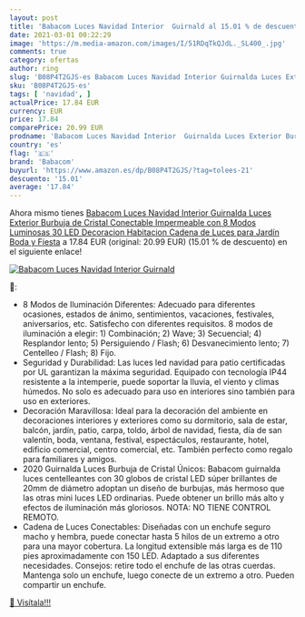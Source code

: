 ```yaml
---
layout: post
title: 'Babacom Luces Navidad Interior  Guirnald al 15.01 % de descuento'
date: 2021-03-01 00:22:29
image: 'https://m.media-amazon.com/images/I/51RDqTkQJdL._SL400_.jpg'
comments: true
category: ofertas
author: ring
slug: 'B08P4T2GJS-es Babacom Luces Navidad Interior Guirnalda Luces Exterior...'
sku: 'B08P4T2GJS-es'
tags: [ 'navidad', ]
actualPrice: 17.84 EUR
currency: EUR
price: 17.84
comparePrice: 20.99 EUR
prodname: 'Babacom Luces Navidad Interior  Guirnalda Luces Exterior Burbuja de Cristal Conectable Impermeable con 8 Modos Luminosas  30 LED  Decoracion Habitacion Cadena de Luces para Jardín  Boda y Fiesta'
country: 'es'
flag: '🇪🇸'
brand: 'Babacom'
buyurl: 'https://www.amazon.es/dp/B08P4T2GJS/?tag=tolees-21'
descuento: '15.01'
average: '17.84'
---
```


Ahora mismo tienes [Babacom Luces Navidad Interior  Guirnalda Luces Exterior Burbuja de Cristal Conectable Impermeable con 8 Modos Luminosas  30 LED  Decoracion Habitacion Cadena de Luces para Jardín  Boda y Fiesta](https://www.amazon.es/dp/B08P4T2GJS/?tag=tolees-21) a 17.84 EUR (original: 20.99 EUR) (15.01 %  de descuento) en el siguiente enlace!

[![Babacom Luces Navidad Interior  Guirnald](https://m.media-amazon.com/images/I/51RDqTkQJdL._SL400_.jpg)](https://www.amazon.es/dp/B08P4T2GJS/?tag=tolees-21)

🔎:

- 8 Modos de Iluminación Diferentes: Adecuado para diferentes ocasiones, estados de ánimo, sentimientos, vacaciones, festivales, aniversarios, etc. Satisfecho con diferentes requisitos. 8 modos de iluminación a elegir: 1) Combinación; 2) Wave; 3) Secuencial; 4) Resplandor lento; 5) Persiguiendo / Flash; 6) Desvanecimiento lento; 7) Centelleo / Flash; 8) Fijo.
- Seguridad y Durabilidad: Las luces led navidad para patio certificadas por UL garantizan la máxima seguridad. Equipado con tecnología IP44 resistente a la intemperie, puede soportar la lluvia, el viento y climas húmedos. No solo es adecuado para uso en interiores sino también para uso en exteriores.
- Decoración Maravillosa: Ideal para la decoración del ambiente en decoraciones interiores y exteriores como su dormitorio, sala de estar, balcón, jardín, patio, carpa, toldo, árbol de navidad, fiesta, día de san valentín, boda, ventana, festival, espectáculos, restaurante, hotel, edificio comercial, centro comercial, etc. También perfecto como regalo para familiares y amigos.
- 2020 Guirnalda Luces Burbuja de Cristal Únicos: Babacom guirnalda luces centelleantes con 30 globos de cristal LED súper brillantes de 20mm de diámetro adoptan un diseño de burbujas, más hermoso que las otras mini luces LED ordinarias. Puede obtener un brillo más alto y efectos de iluminación más gloriosos. NOTA: NO TIENE CONTROL REMOTO.
- Cadena de Luces Conectables: Diseñadas con un enchufe seguro macho y hembra, puede conectar hasta 5 hilos de un extremo a otro para una mayor cobertura. La longitud extensible más larga es de 110 pies aproximadamente con 150 LED. Adaptado a sus diferentes necesidades. Consejos: retire todo el enchufe de las otras cuerdas. Mantenga solo un enchufe, luego conecte de un extremo a otro. Pueden compartir un enchufe.

[🛒 Visítala!!!](https://www.amazon.es/dp/B08P4T2GJS/?tag=tolees-21)

